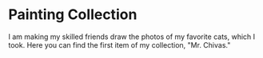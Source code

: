 # Painting Collection

I am making my skilled friends draw the photos of my favorite cats, which I took. Here you can find the first item of my collection, "Mr. Chivas." 
